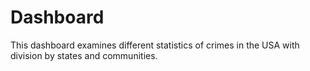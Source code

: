 # Dashboard
This dashboard examines different statistics of crimes in the USA with division by states and communities.
